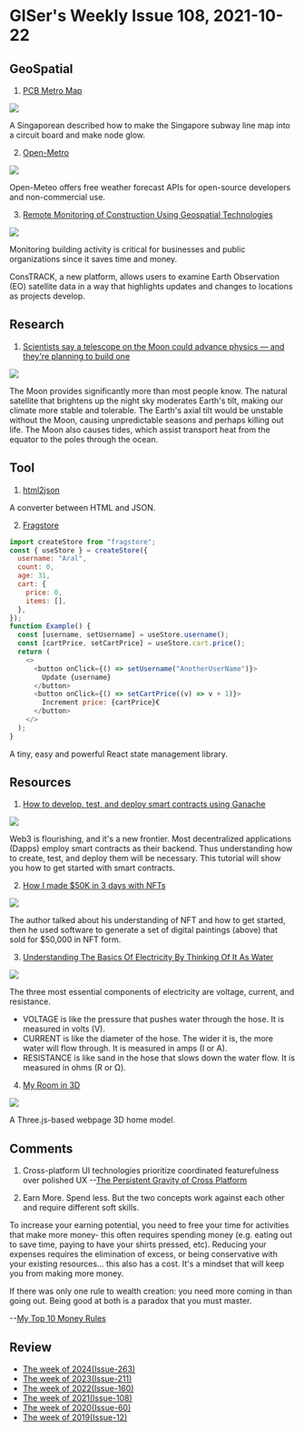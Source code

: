 # GISer's Weekly Issue 108, 2021-10-22

## GeoSpatial

1. [PCB Metro Map](https://chaijiaxun.com/pcb-metro-map-build-log/)

![](https://camo.githubusercontent.com/24e0dd464ad509fe2bd5aea89a76bfbb148789789b1968f63d183845a1b4746c/68747470733a2f2f63646e2e6265656b6b612e636f6d2f626c6f67696d672f61737365742f3230323130392f6267323032313039323030332e6a7067)

A Singaporean described how to make the Singapore subway line map into a circuit board and make node glow.

2. [Open-Metro](https://github.com/open-meteo/open-meteo)

![](https://camo.githubusercontent.com/95c5446453d33ab46eeacb5a2edb4ba52d2928a72220ea5ef7cc4de8ed715816/68747470733a2f2f63646e2e6265656b6b612e636f6d2f626c6f67696d672f61737365742f3230323130392f6267323032313039313430332e6a7067)

Open-Meteo offers free weather forecast APIs for open-source developers and non-commercial use.

3. [Remote Monitoring of Construction Using Geospatial Technologies](https://www.gislounge.com/remote-monitoring-of-construction-using-geospatial-technologies/)

![](https://cdn.shortpixel.ai/spai/w_803+q_glossy+ret_img+to_auto/https://www.gislounge.com/wp-content/uploads/2021/10/constrack-esa-energy-monitoring-mapping.png)

Monitoring building activity is critical for businesses and public organizations since it saves time and money.

ConsTRACK, a new platform, allows users to examine Earth Observation (EO) satellite data in a way that highlights updates and changes to locations as projects develop.

## Research

1. [Scientists say a telescope on the Moon could advance physics — and they're planning to build one](https://www.salon.com/2021/09/05/scientists-say-a-telescope-on-the-moon-could-advance-physics-and-theyre-hoping-to-build-one/)

![](https://mediaproxy.salon.com/width/1200/https://media.salon.com/2021/09/moon-0903211.jpg)

The Moon provides significantly more than most people know. The natural satellite that brightens up the night sky moderates Earth's tilt, making our climate more stable and tolerable. The Earth's axial tilt would be unstable without the Moon, causing unpredictable seasons and perhaps killing out life. The Moon also causes tides, which assist transport heat from the equator to the poles through the ocean.

## Tool

1. [html2json](https://github.com/Jxck/html2json)

A converter between HTML and JSON.

2. [Fragstore](https://github.com/aralroca/fragstore?ck_subscriber_id=1238258824)

```js
import createStore from "fragstore";
const { useStore } = createStore({
  username: "Aral",
  count: 0,
  age: 31,
  cart: {
    price: 0,
    items: [],
  },
});
function Example() {
  const [username, setUsername] = useStore.username();
  const [cartPrice, setCartPrice] = useStore.cart.price();
  return (
    <>
      <button onClick={() => setUsername("AnotherUserName")}>
        Update {username}
      </button>
      <button onClick={() => setCartPrice((v) => v + 1)}>
        Increment price: {cartPrice}€
      </button>
    </>
  );
}
```

A tiny, easy and powerful React state management library.

## Resources

1. [How to develop, test, and deploy smart contracts using Ganache](https://blog.logrocket.com/develop-test-deploy-smart-contracts-ganache/)

![](https://blog.logrocket.com/wp-content/uploads/2021/10/ganache-dashboard.jpeg)

Web3 is flourishing, and it's a new frontier. Most decentralized applications (Dapps) employ smart contracts as their backend. Thus understanding how to create, test, and deploy them will be necessary. This tutorial will show you how to get started with smart contracts.

2. [How I made $50K in 3 days with NFTs](https://paulstamatiou.com/how-i-made-50k-in-3-days-with-nfts/)

![](https://camo.githubusercontent.com/4f8dd27627eba73d5ad720096dd2053a4b9704fdc327f048d9a9a8a28c6d0a3a/68747470733a2f2f63646e2e6265656b6b612e636f6d2f626c6f67696d672f61737365742f3230323130392f6267323032313039313931382e6a7067)

The author talked about his understanding of NFT and how to get started, then he used software to generate a set of digital paintings (above) that sold for $50,000 in NFT form.

3. [Understanding The Basics Of Electricity By Thinking Of It As Water](https://www.freeingenergy.com/understanding-the-basics-of-electricity-by-thinking-of-it-as-water/)

![](https://www.freeingenergy.com/wp-content/uploads/2019/11/Electricity-101-v2-1024x576.png)

The three most essential components of electricity are voltage, current, and resistance.

- VOLTAGE is like the pressure that pushes water through the hose. It is measured in volts (V).
- CURRENT is like the diameter of the hose. The wider it is, the more water will flow through. It is measured in amps (I or A).
- RESISTANCE is like sand in the hose that slows down the water flow. It is measured in ohms (R or Ω).

4. [My Room in 3D](https://github.com/brunosimon/my-room-in-3d)

![](https://camo.githubusercontent.com/cdc852211929df681e4c3b122fbd9cea2ebb5e43136ea86a8800bb19f342893f/68747470733a2f2f63646e2e6265656b6b612e636f6d2f626c6f67696d672f61737365742f3230323130392f6267323032313039313230372e6a7067)

A Three.js-based webpage 3D home model.

## Comments

1. Cross-platform UI technologies prioritize coordinated featurefulness over polished UX
   --[The Persistent Gravity of Cross Platform](https://allenpike.com/2021/gravity-of-cross-platform-apps)

2. Earn More. Spend less. But the two concepts work against each other and require different soft skills.

To increase your earning potential, you need to free your time for activities that make more money- this often requires spending money (e.g. eating out to save time, paying to have your shirts pressed, etc). Reducing your expenses requires the elimination of excess, or being conservative with your existing resources... this also has a cost. It's a mindset that will keep you from making more money.

If there was only one rule to wealth creation: you need more coming in than going out. Being good at both is a paradox that you must master.

--[My Top 10 Money Rules](https://jonpauluritis.com/articles/my-top-10-money-rules/)

## Review

- [The week of 2024(Issue-263)](../2024/issue-263.md)
- [The week of 2023(Issue-211)](../2023/issue-211.md)
- [The week of 2022(Issue-160)](../2022/issue-160.md)
- [The week of 2021(Issue-108)](../2021/issue-108.md)
- [The week of 2020(Issue-60)](../2020/issue-60.md)
- [The week of 2019(Issue-12)](../2019/issue-12.md)
